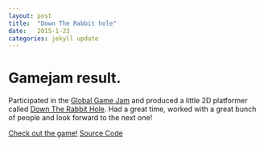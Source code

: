```yaml
---
layout: post
title:  "Down The Rabbit hole"
date:   2015-1-23
categories: jekyll update
---
```

Gamejam result.
=========================

Participated in the [Global Game Jam](http://globalgamejam.org/) and produced a little 2D platformer called [Down The Rabbit Hole](http://globalgamejam.org/2015/games/down-rabbit-hole).  Had a great time, worked with a great bunch of people and look forward to the next one!

[Check out the game!](http://jeffreymjohnson.github.io/rabbit/RTW.html)
[Source Code](https://github.com/JeffreyMJohnson/DownTheRabbitHole)
